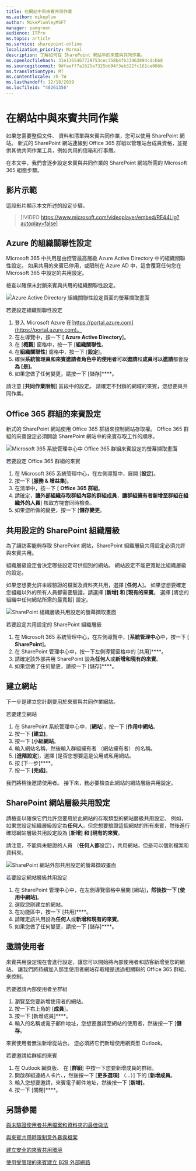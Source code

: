```yaml
---
title: 在網站中與來賓共同作業
ms.author: mikeplum
author: MikePlumleyMSFT
manager: pamgreen
audience: ITPro
ms.topic: article
ms.service: sharepoint-online
localization_priority: Normal
description: 了解如何在 SharePoint 網站中的來賓與共同作業。
ms.openlocfilehash: 31e1365467729753cec358b4fb33462894cdcbb8
ms.sourcegitcommit: 9dfaeff7a1625a7325bb94f3eb322fc161ce066b
ms.translationtype: MT
ms.contentlocale: zh-TW
ms.lasthandoff: 12/18/2019
ms.locfileid: "40261356"
---
```

# <a name="collaborate-with-guests-in-a-site"></a>在網站中與來賓共同作業

如果您需要整個文件、 資料和清單與來賓共同作業，您可以使用 SharePoint 網站。 新式的 SharePoint 網站連線到 Office 365 群組以管理站台成員資格，並提供其他共同作業工具，例如共用的信箱和行事曆。

在本文中，我們會逐步設定來賓與共同作業的 SharePoint 網站所需的 Microsoft 365 組態步驟。

## <a name="video-demonstration"></a>影片示範

這段影片顯示本文所述的設定步驟。</br>

> [!VIDEO https://www.microsoft.com/videoplayer/embed/RE44Llg?autoplay=false]

## <a name="azure-organizational-relationships-settings"></a>Azure 的組織關聯性設定

Microsoft 365 中共用是由控管最高層級 Azure Active Directory 中的組織關聯性設定。 如果共用的來賓已停用，或限制在 Azure AD 中，這會覆寫任何您在 Microsoft 365 中設定的共用設定。

檢查以確保未封鎖來賓與共用的組織關聯性設定。

![Azure Active Directory 組織關聯性設定頁面的螢幕擷取畫面](media/azure-ad-organizational-relationships-settings.png)

若要設定組織關聯性設定

1. 登入 Microsoft Azure 在[https://portal.azure.com](https://portal.azure.com)。
2. 在左導覽中，按一下 [ **Azure Active Directory**]。
3. 在 [**概觀**] 窗格中，按一下 [**組織關聯性**。
4. 在**組織關聯性**] 窗格中，按一下 [**設定**]。
5. 確保**系統管理員和來賓邀請者角色中的使用者可以邀請**和**成員可以邀請**都會設**為 [是]**。
6. 如果您做了任何變更，請按一下 [儲存]****。

請注意 [**共同作業限制**] 區段中的設定。 請確定不封鎖的網域的來賓，您想要與共同作業。

## <a name="office-365-groups-guest-settings"></a>Office 365 群組的來賓設定

新式的 SharePoint 網站使用 Office 365 群組來控制網站存取權。 Office 365 群組的來賓設定必須開啟 SharePoint 網站中的來賓存取工作的順序。

![Microsoft 365 系統管理中心中 Office 365 群組來賓設定的螢幕擷取畫面](media/office-365-groups-guest-settings.png)

若要設定 Office 365 群組的來賓

1. 在 Microsoft 365 系統管理中心，在左側導覽中，展開 [**設定**]。
2. 按一下 [**服務 & 增益集**]。
3. 在清單中，按一下 [ **Office 365 群組**。
4. 請確定，**讓外部組織存取群組內容的群組成員**，**讓群組擁有者新增至群組在組織外的人員**] 核取方塊會同時檢查。
5. 如果您所做的變更，按一下 [**儲存變更**。


## <a name="sharepoint-organization-level-sharing-settings"></a>共用設定的 SharePoint 組織層級

為了讓訪客能夠存取 SharePoint 網站，SharePoint 組織層級共用設定必須允許與來賓共用。

組織層級設定會決定哪些設定可供個別的網站。 網站設定不能更寬鬆比組織層級的設定。

如果您想要允許未經驗證的檔案及資料夾共用，選擇 [**任何人**]。 如果您想要確定您組織以外的所有人員都需要驗證，請選擇 [**新增] 和 [現有的來賓**。 選擇 [將您的組織中任何網站所需的最寬鬆] 設定。

![SharePoint 組織層級共用設定的螢幕擷取畫面](media/sharepoint-organization-external-sharing-controls.png)


若要設定共用設定的 SharePoint 組織層級

1. 在 Microsoft 365 系統管理中心，在左側導覽中，[**系統管理中心**中，按一下 [ **SharePoint**]。
2. 在 SharePoint 管理中心中，按一下左側導覽窗格中的 [共用]****。
3. 請確定該外部共用 SharePoint 設為**任何人**或**新增和現有的來賓**。
4. 如果您做了任何變更，請按一下 [儲存]****。

## <a name="create-a-site"></a>建立網站

下一步是建立您計劃要用於來賓與共同作業網站。

若要建立網站
1. 在 SharePoint 系統管理中心中，[**網站**]，按一下 [**作用中網站**。
2. 按一下 **[建立]**。
3. 按一下 [**小組網站**。
4. 輸入網站名稱，然後輸入群組擁有者 （網站擁有者） 的名稱。
5. [**進階設定**]，選擇 [是否您想要這是公用或私用網站。
6. 按 [下一步]****。
7. 按一下 **[完成]**。

我們將稍後邀請使用者。 接下來，務必要檢查此網站的網站層級共用設定。

## <a name="sharepoint-site-level-sharing-settings"></a>SharePoint 網站層級共用設定

請檢查以確保它們允許您要用於此網站的存取類型的網站層級共用設定。 例如，如果您設定組織層級設定為**任何人**，但您想要驗證這個網站的所有來賓，然後進行確認網站層級共用設定設為 [**新增] 和 [現有的來賓**。

請注意，不能與未驗證的人員 （**任何人都**設定），共用網站，但是可以個別檔案和資料夾。

![SharePoint 網站外部共用設定的螢幕擷取畫面](media/sharepoint-site-external-sharing-settings.png)

若要設定網站層級共用設定
1. 在 SharePoint 管理中心中，在左側導覽窗格中展開 [網站]****，然後按一下 [使用中網站]****。
2. 選取您剛建立的網站。
3. 在功能區中，按一下 [共用]****。
4. 請確定該共用設為**任何人**或**新增和現有的來賓**。
5. 如果您做了任何變更，請按一下 [儲存]****。

## <a name="invite-users"></a>邀請使用者

來賓共用設定現在會進行設定，讓您可以開始將內部使用者和訪客新增至您的網站。 讓我們將持續加入那里使用者網站存取權是透過相關聯的 Office 365 群組，來控制。

若要邀請內部使用者至群組
1. 瀏覽至您要新增使用者的網站。
2. 按一下右上角的 [**成員**]。
3. 按一下 [新增成員]****。
4. 輸入的名稱或電子郵件地址，您想要邀請至網站的使用者，然後按一下 [**儲存**。

來賓使用者無法新增從站台。 您必須將它們新增使用網頁型 Outlook。

若要邀請給群組的來賓
1. 在 Outlook 網頁版、 在 [**群組**] 中按一下您要新增成員的群組。
2. 開啟群組連絡人卡片、，然後按一下 [**更多選項]** （...）] 下的 [**新增成員**。
3. 輸入您想要邀請，來賓電子郵件地址，然後按一下 [**新增]**。
4. 按一下 [關閉]****。

## <a name="see-also"></a>另請參閱

[與未驗證使用者共用檔案和資料夾的最佳做法](best-practices-anonymous-sharing.md)

[與來賓共用時限制意外暴露檔案](sharing-limit-accidental-exposure.md)

[建立安全的來賓共用環境](create-a-secure-guest-sharing-environment.md)

[使用受管理的來賓建立 B2B 外部網路](b2b-extranet.md)

